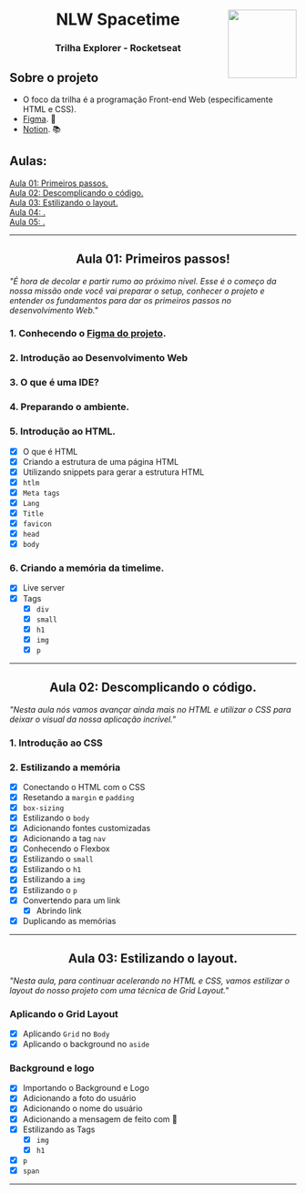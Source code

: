 <div align="center">
<img align="right" src="https://static.vecteezy.com/system/resources/previews/012/375/446/original/rocket-launch-start-up-symbol-png.png" width="120px"/>
<h1>NLW Spacetime</h1>
<h3>Trilha Explorer - Rocketseat</h3>
</div>

<h2>Sobre o projeto</h2>

- O foco da trilha é a programação Front-end Web (especificamente HTML e CSS).
- [Figma](https://www.figma.com/community/file/1240071097028170811/C%C3%A1psula-do-tempo-%E2%80%A2-Trilha-Explorer). 🚀
- [Notion](https://efficient-sloth-d85.notion.site/NLW-12-Spacetime-02e2ac5c92674f849638f9040a624652). 📚

<h2>Aulas:</h2>

<a href="#aula01">Aula 01: Primeiros passos.</a><br>
<a href="#aula02">Aula 02: Descomplicando o código.</a><br>
<a href="#aula03">Aula 03: Estilizando o layout.</a><br>
<a href="#aula04">Aula 04: .</a><br>
<a href="#aula05">Aula 05: .</a><br>

---

<div id="aula01" align="center">
<h2>Aula 01: Primeiros passos!</h2>
</div>

<em>
"É hora de decolar e partir rumo ao próximo nível. Esse é o começo da nossa missão onde você vai preparar o setup, conhecer o projeto e entender os fundamentos para dar os primeiros passos no desenvolvimento Web."
</em>

### 1. Conhecendo o [Figma do projeto](https://www.figma.com/community/file/1240071097028170811/C%C3%A1psula-do-tempo-%E2%80%A2-Trilha-Explorer).

### 2. Introdução ao Desenvolvimento Web

### 3. O que é uma IDE?

### 4. Preparando o ambiente.

### 5. Introdução ao HTML.

- [X] O que é HTML
- [X] Criando a estrutura de uma página HTML
- [X] Utilizando snippets para gerar a estrutura HTML
- [X] `htlm`
- [X] `Meta tags`
- [X] `Lang`
- [X] `Title`
- [X] `favicon`
- [X] `head`
- [X] `body`

### 6. Criando a memória da timelime.

- [X] Live server
- [X] Tags
    - [X] `div`
    - [X] `small`
    - [X] `h1`
    - [X] `img`
    - [X] `p`

--- 

<div id="aula02" align="center">
<h2>Aula 02: Descomplicando o código.</h2>
</div>

<em>
"Nesta aula nós vamos avançar ainda mais no HTML e utilizar o CSS para deixar o visual da nossa aplicação incrível."
</em>

### 1. Introdução ao CSS

### 2. Estilizando a memória

- [X] Conectando o HTML com o CSS
- [X] Resetando a `margin` e `padding`
- [X] `box-sizing`
- [X] Estilizando o `body`
- [X] Adicionando fontes customizadas
- [X] Adicionando a tag `nav`
- [X] Conhecendo o Flexbox
- [X] Estilizando o `small`
- [X] Estilizando o `h1`
- [X] Estilizando a `img`
- [X] Estilizando o `p`
- [X] Convertendo para um link
    - [X] Abrindo link
- [X] Duplicando as memórias

--- 

<div id="aula03" align="center">
<h2>Aula 03: Estilizando o layout.</h2>
</div>

<em>
"Nesta aula, para continuar acelerando no HTML e CSS, vamos estilizar o layout do  nosso projeto com uma técnica de Grid Layout."
</em>

### Aplicando o Grid Layout
- [X]  Aplicando `Grid` no `Body`
- [X]  Aplicando o background no `aside`

### Background e logo 
- [X] Importando o Background e Logo
- [X] Adicionando a foto do usuário
- [X] Adicionando o nome do usuário
- [X] Adicionando a mensagem de feito com 💜
- [X] Estilizando as Tags
    - [X] `img`
    - [X] `h1`
- [X] `p`
- [X] `span`

--- 

